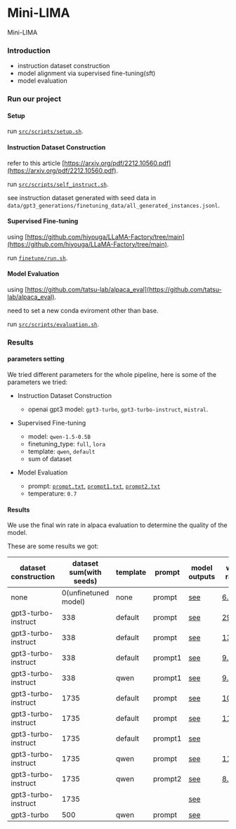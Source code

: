 # Mini-LIMA
Mini-LIMA

### Introduction

- instruction dataset construction
- model alignment via supervised fine-tuning(sft)
- model evaluation

### Run our project

#### Setup

run [`src/scripts/setup.sh`](./src/scripts/setup.sh).

#### Instruction Dataset Construction

refer to this article [https://arxiv.org/pdf/2212.10560.pdf](https://arxiv.org/pdf/2212.10560.pdf).

run [`src/scripts/self_instruct.sh`](./src/scripts/self_instruct.sh).

see instruction dataset generated with seed data in `data/gpt3_generations/finetuning_data/all_generated_instances.jsonl`.

#### Supervised Fine-tuning

using [https://github.com/hiyouga/LLaMA-Factory/tree/main](https://github.com/hiyouga/LLaMA-Factory/tree/main).

run [`finetune/run.sh`](./finetune/run.sh).

#### Model Evaluation

using [https://github.com/tatsu-lab/alpaca_eval](https://github.com/tatsu-lab/alpaca_eval).

need to set a new conda eviroment other than base.

run [`src/scripts/evaluation.sh`](./src/scripts/evaluation.sh).

### Results

#### parameters setting

We tried different parameters for the whole pipeline, here is some of the parameters we tried:

- Instruction Dataset Construction
    - openai gpt3 model: `gpt3-turbo`, `gpt3-turbo-instruct`, `mistral`.    

- Supervised Fine-tuning
    - model: `qwen-1.5-0.5B`
    - finetuning_type: `full`, `lora`
    - template: `qwen`, `default`
    - sum of dataset

- Model Evaluation
    - prompt: [`prompt.txt`](./mini_lima/prompt.txt), [`prompt1.txt`](./mini_lima/prompt1.txt), [`prompt2.txt`](./mini_lima/prompt2.txt)
    - temperature: `0.7`

#### Results

We use the final win rate in alpaca evaluation to determine the quality of the model.

These are some results we got:

| dataset construction | dataset sum(with seeds) | template | prompt  | model outputs                                                | win rate                                                     |
| -------------------- | ----------------------- | -------- | ------- | ------------------------------------------------------------ | ------------------------------------------------------------ |
| none                 | 0(unfinetuned model)    | none     | prompt  | [see](./finalresults/unftn_results/results/mini_lima/model_outputs.json) | [6.42](./finalresults/unftn_results/results/mini_lima/chatgpt/leaderboard.csv) |
| gpt3-turbo-instruct  | 338                     | default  | prompt  | [see](./finalresults/338-default-prompt-results1/mini_lima/model_outputs.json) | [29.31](./finalresults/338-default-prompt-results1/mini_lima/chatgpt/leaderboard.csv) |
| gpt3-turbo-instruct  | 338                     | default  | prompt  | [see](./finalresults/338-default-prompt-results2/mini_lima/model_outputs.json) | [13.74](./finalresults/338-default-prompt-results2/mini_lima/chatgpt/leaderboard.csv) |
| gpt3-turbo-instruct  | 338                     | default  | prompt1 | [see](./finalresults/338-default-prompt1-results/mini_lima/model_outputs.json) | [9.16](./finalresults/338-default-prompt1-results/mini_lima/chatgpt/leaderboard.csv) |
| gpt3-turbo-instruct  | 338                     | qwen     | prompt1 | [see](./finalresults/338-qwen-prompt1-results/mini_lima/model_outputs.json) | [9.28](./finalresults/338-qwen-prompt1-results/mini_lima/chatgpt/leaderboard.csv) |
| gpt3-turbo-instruct  | 1735                    | default  | prompt  | [see](./finalresults/1735-default-prompt-results1/mini_lima/model_outputs.json) | [10.86](./finalresults/1735-default-prompt-results1/mini_lima/chatgpt/leaderboard.csv) |
| gpt3-turbo-instruct  | 1735                    | default  | prompt  | [see](./finalresults/1735-default-prompt-results2/mini_lima/model_outputs.json) | [11.22](./finalresults/1735-default-prompt-results2/mini_lima/chatgpt/leaderboard.csv) |
| gpt3-turbo-instruct  | 1735                    | default  | prompt1 | [see]()                                                      |                                                              |
| gpt3-turbo-instruct  | 1735                    | qwen     | prompt  | [see](./finalresults/1735-qwen-prompt-results/mini_lima/model_outputs.json) | [11.42](./finalresults/1735-qwen-prompt-results/mini_lima/chatgpt/leaderboard.csv) |
| gpt3-turbo-instruct  | 1735                    | qwen     | prompt2 | [see](./finalresults/1735-qwen-prompt2-results/mini_lima/model_outputs.json) | [8.75](./finalresults/1735-qwen-prompt2-results/mini_lima/chatgpt/leaderboard.csv) |
| gpt3-turbo-instruct  | 1735                    |          |         | [see]()                                                      |                                                              |
| gpt3-turbo           | 500                     | qwen     | prompt  | [see]()                                                      |                                                              |

